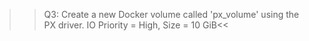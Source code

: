 >>Q3: Create a new Docker volume called 'px_volume' using the PX driver. IO Priority = High, Size = 10 GiB<<
